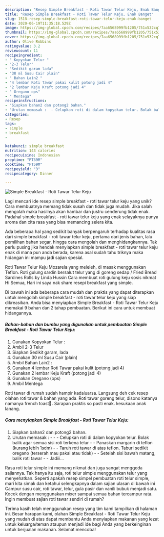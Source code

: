 ```yaml
---
description: "Resep Simple Breakfast - Roti Tawar Telur Keju, Enak Banget"
title: "Resep Simple Breakfast - Roti Tawar Telur Keju, Enak Banget"
slug: 1518-resep-simple-breakfast-roti-tawar-telur-keju-enak-banget
date: 2020-06-19T11:35:18.529Z
image: https://img-global.cpcdn.com/recipes/7aa6568999fb1205/751x532cq70/simple-breakfast-roti-tawar-telur-keju-foto-resep-utama.jpg
thumbnail: https://img-global.cpcdn.com/recipes/7aa6568999fb1205/751x532cq70/simple-breakfast-roti-tawar-telur-keju-foto-resep-utama.jpg
cover: https://img-global.cpcdn.com/recipes/7aa6568999fb1205/751x532cq70/simple-breakfast-roti-tawar-telur-keju-foto-resep-utama.jpg
author: Olive Robbins
ratingvalue: 3.2
reviewcount: 11
recipeingredient:
- " Kopyokan Telur "
- "2-3 Telur"
- "Sedikit garam lada"
- "30 ml Susu Cair plain"
- " Bahan Lain2 "
- "4 lembar Roti Tawar pakai kulit potong jadi 4"
- "2 lembar Keju Kraft potong jadi 4"
- " Oregano ops"
- " Mentega"
recipeinstructions:
- "Siapkan bahan2 dan potong2 bahan."
- "Urutan memasak :  - Celupkan roti di dalam kopyokan telur. Bolak balik agar semua sisi roti terkena telur - Panaskan margarin di teflon (kurang lebih 1sdm) - Taruh roti tawar di atas teflon. Taburi sedikit oregano (terserah mau pakai atau tidak) - Setelah sisi bawah matang, balik roti tawar  Jadiii..."
categories:
- Resep
tags:
- simple
- breakfast
- 

katakunci: simple breakfast  
nutrition: 143 calories
recipecuisine: Indonesian
preptime: "PT39M"
cooktime: "PT59M"
recipeyield: "3"
recipecategory: Dinner

---
```



![Simple Breakfast - Roti Tawar Telur Keju](https://img-global.cpcdn.com/recipes/7aa6568999fb1205/751x532cq70/simple-breakfast-roti-tawar-telur-keju-foto-resep-utama.jpg)

Lagi mencari ide resep simple breakfast - roti tawar telur keju yang unik? Cara membuatnya memang tidak susah dan tidak juga mudah. Jika salah mengolah maka hasilnya akan hambar dan justru cenderung tidak enak. Padahal simple breakfast - roti tawar telur keju yang enak selayaknya punya aroma dan cita rasa yang bisa memancing selera kita.

Ada beberapa hal yang sedikit banyak berpengaruh terhadap kualitas rasa dari simple breakfast - roti tawar telur keju, pertama dari jenis bahan, lalu pemilihan bahan segar, hingga cara mengolah dan menghidangkannya. Tak perlu pusing jika hendak menyiapkan simple breakfast - roti tawar telur keju enak di mana pun anda berada, karena asal sudah tahu triknya maka hidangan ini mampu jadi sajian spesial.

Roti Tawar Telur Keju Mozarela yang meleleh, di masak menggunakan Teflon. Roti gulung sardin bersalut telur yang di goreng sedap / Fried Bread Sardines Rolls by Linda Hussin Cara membuat roti gulung keju sosis nikmat Hi Semua, Hari ini saya nak share resepi breakfast yang simple.


Di bawah ini ada beberapa cara mudah dan praktis yang dapat diterapkan untuk mengolah simple breakfast - roti tawar telur keju yang siap dikreasikan. Anda bisa menyiapkan Simple Breakfast - Roti Tawar Telur Keju memakai 9 bahan dan 2 tahap pembuatan. Berikut ini cara untuk membuat hidangannya.

<!--inarticleads1-->

##### Bahan-bahan dan bumbu yang digunakan untuk pembuatan Simple Breakfast - Roti Tawar Telur Keju:

1. Gunakan  Kopyokan Telur :
1. Ambil 2-3 Telur
1. Siapkan Sedikit garam, lada
1. Gunakan 30 ml Susu Cair (plain)
1. Ambil  Bahan Lain2 :
1. Gunakan 4 lembar Roti Tawar pakai kulit (potong jadi 4)
1. Gunakan 2 lembar Keju Kraft (potong jadi 4)
1. Gunakan  Oregano (ops)
1. Ambil  Mentega


Roti tawar di rumah sudah hampir kadaluarsa. Langsung deh cek resep olahan roti tawar &amp; bahan yang ada. Roti tawar goreng telur, disono katanya namanya french toast🤩. Sarapan praktis so pasti enak. kesukaan anak lanang. 

<!--inarticleads2-->

##### Cara menyiapkan Simple Breakfast - Roti Tawar Telur Keju:

1. Siapkan bahan2 dan potong2 bahan.
1. Urutan memasak : -  - - Celupkan roti di dalam kopyokan telur. Bolak balik agar semua sisi roti terkena telur - - Panaskan margarin di teflon (kurang lebih 1sdm) - - Taruh roti tawar di atas teflon. Taburi sedikit oregano (terserah mau pakai atau tidak) - - Setelah sisi bawah matang, balik roti tawar -  - Jadiii...


Rasa roti telur simple ini memang nikmat dan juga sangat menggoda sajiannya. Tak hanya itu saja, roti telur simple menggunakan telur yang menyehatkan. Seperti apakah resep simpel pembuatan roti telur simple, mari kita simak dan ketahui selengkapnya dalam sajian ulasan di bawah ini  Campur susu cair, roti tawar, telur, gula pasir dan vanili bubuk menjadi satu. Kocok dengan menggunakan mixer sampai semua bahan tercampur rata. Ingin membuat sajian roti tawar sendiri di rumah? 

Terima kasih telah menggunakan resep yang tim kami tampilkan di halaman ini. Besar harapan kami, olahan Simple Breakfast - Roti Tawar Telur Keju yang mudah di atas dapat membantu Anda menyiapkan makanan yang lezat untuk keluarga/teman ataupun menjadi ide bagi Anda yang berkeinginan untuk berjualan makanan. Selamat mencoba!
